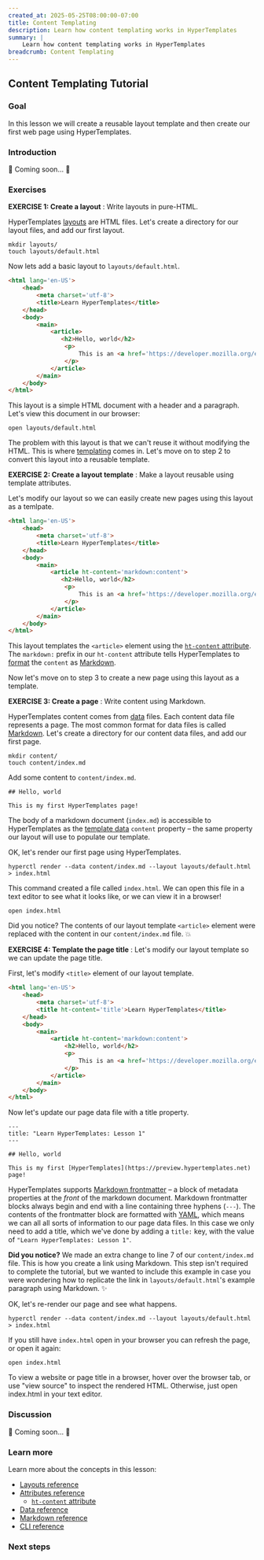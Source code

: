 ```yaml
---
created_at: 2025-05-25T08:00:00-07:00
title: Content Templating
description: Learn how content templating works in HyperTemplates
summary: |
    Learn how content templating works in HyperTemplates
breadcrumb: Content Templating
---
```


## Content Templating Tutorial

<auto-toc selectors='h3,h4,h5,h6,dl dt'></auto-toc>

### Goal

In this lesson we will create a reusable layout template and then create our first web page using HyperTemplates.

### Introduction

🚧 Coming soon... 🚧

### Exercises

**EXERCISE 1: Create a layout**
: Write layouts in pure-HTML.

  HyperTemplates [layouts] are HTML files.
  Let's create a directory for our layout files, and add our first layout.
  
  ```plaintext
  mkdir layouts/
  touch layouts/default.html
  ```
  
  Now lets add a basic layout to `layouts/default.html`.
  
  <code-snippet ht-block filename="layouts/default.html">
  
  ```html
  <html lang='en-US'>
      <head>
          <meta charset='utf-8'>
          <title>Learn HyperTemplates</title>
      </head>
      <body>
          <main>
              <article>
                 <h2>Hello, world</h2>
                  <p>
                      This is an <a href='https://developer.mozilla.org/en-US/docs/Web/HTML'>HTML</a> layout!
                  </p>
              </article>
          </main>
      </body>
  </html>
  ```
  
  </code-snippet>

  This layout is a simple HTML document with a header and a paragraph.
  Let's view this document in our browser:

  ```plaintext
  open layouts/default.html
  ```

  The problem with this layout is that we can't reuse it without modifying the HTML.
  This is where [templating](/docs/#introduction-to-templating) comes in.
  Let's move on to step 2 to convert this layout into a reusable template.

**EXERCISE 2: Create a layout template**
: Make a layout reusable using template attributes.

  Let's modify our layout so we can easily create new pages using this layout as a temlpate.

  <code-snippet ht-block filename="layouts/default.html" highlight='8'>
  
  ```html
  <html lang='en-US'>
      <head>
          <meta charset='utf-8'>
          <title>Learn HyperTemplates</title>
      </head>
      <body>
          <main>
              <article ht-content='markdown:content'>
                 <h2>Hello, world</h2>
                  <p>
                      This is an <a href='https://developer.mozilla.org/en-US/docs/Web/HTML'>HTML</a> layout!
                  </p>
              </article>
          </main>
      </body>
  </html>
  ```
  
  </code-snippet>

  This layout templates the `<article>` element using the [`ht-content` attribute](/docs/reference/core/attributes/ht-content/).
  The `markdown:` prefix in our `ht-content` attribute tells HyperTemplates to [format](/docs/reference/core/attributes/ht-content/#content-formats) the `content` as [Markdown](/docs/reference/core/markdown/).

  Now let's move on to step 3 to create a new page using this layout as a template.

**EXERCISE 3: Create a page**
: Write content using Markdown.

  HyperTemplates content comes from [data] files.
  Each content data file represents a page.
  The most common format for data files is called [Markdown].
  Let's create a directory for our content data files, and add our first page.

  ```plaintext
  mkdir content/
  touch content/index.md
  ```

  Add some content to `content/index.md`.
  
  <code-snippet ht-block filename="content/index.md">
  
  ```plaintext
  ## Hello, world
  
  This is my first HyperTemplates page!
  ```
  
  </code-snippet>
  
  The body of a markdown document (`index.md`) is accessible to HyperTemplates as the [template data](/docs/reference/core/data/) `content` property – the same property our layout will use to populate our template.
  
  OK, let's render our first page using HyperTemplates.
  
  ```shell
  hyperctl render --data content/index.md --layout layouts/default.html > index.html
  ```

  This command created a file called `index.html`.
  We can open this file in a text editor to see what it looks like, or we can view it in a browser!
  
  ```plaintext
  open index.html
  ```

  Did you notice?
  The contents of our layout template `<article>` element were replaced with the content in our `content/index.md` file. :boom:

**EXERCISE 4: Template the page title**
: Let's modify our layout template so we can update the page title.

  First, let's modify `<title>` element of our layout template.

  <code-snippet ht-block filename="layouts/default.html" highlight='4'>
  
  ```html
  <html lang='en-US'>
      <head>
          <meta charset='utf-8'>
          <title ht-content='title'>Learn HyperTemplates</title>
      </head>
      <body>
          <main>
              <article ht-content='markdown:content'>
                  <h2>Hello, world</h2>
                  <p>
                      This is an <a href='https://developer.mozilla.org/en-US/docs/Web/HTML'>HTML</a> layout!
                  </p>
              </article>
          </main>
      </body>
  </html>
  ```
  
  </code-snippet>

  Now let's update our page data file with a title property.

  <code-snippet ht-block filename="content/index.md" highlight='1-3' with-line-numbers>
  
  ```plaintext
  ---
  title: "Learn HyperTemplates: Lesson 1"
  ---

  ## Hello, world
  
  This is my first [HyperTemplates](https://preview.hypertemplates.net) page!
  ```
  
  </code-snippet>

  HyperTemplates supports [Markdown frontmatter](/docs/reference/core/markdown/) – a block of metadata properties at the _front_ of the markdown document.
  Markdown frontmatter blocks always begin and end with a line containing three hyphens (`---`).
  The contents of the frontmatter block are formatted with [YAML], which means we can all all sorts of information to our page data files.
  In this case we only need to add a title, which we've done by adding a `title:` key, with the value of `"Learn HyperTemplates: Lesson 1"`.

  <doc-quote ht-block>

  **Did you notice?**
  We made an extra change to line 7 of our `content/index.md` file.
  This is how you create a link using Markdown.
  This step isn't required to complete the tutorial, but we wanted to include this example in case you were wondering how to replicate the link in `layouts/default.html`'s example paragraph using Markdown. :sparkles:

  <learn-more ht-block href='/docs/reference/core/markdown/'></learn-more>

  </doc-quote>

  OK, let's re-render our page and see what happens.
  
  ```shell
  hyperctl render --data content/index.md --layout layouts/default.html > index.html
  ```

  If you still have `index.html` open in your browser you can refresh the page, or open it again: 

  ```plaintext
  open index.html
  ```

  To view a website or page title in a browser, hover over the browser tab, or use "view source" to inspect the rendered HTML. 
  Otherwise, just open index.html in your text editor.


### Discussion

🚧 Coming soon... 🚧

### Learn more

Learn more about the concepts in this lesson:

* [Layouts reference](/docs/reference/core/layouts/)
* [Attributes reference](/docs/reference/core/attributes/)
  * [`ht-content` attribute](/docs/reference/core/ht-content/)
* [Data reference](/docs/reference/core/data/)
* [Markdown reference](/docs/reference/core/markdown/)
* [CLI reference](/docs/reference/cli/)

### Next steps

<learn-more ht-block label='Lesson 2: Attribute Templating' href='../lesson-2/'>


<!-- Links -->
[layouts]: /docs/reference/core/layouts/
[data]: /docs/reference/core/data/
[Markdown]: /docs/reference/core/markdown/
[YAML]: https://yaml.org
